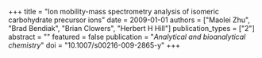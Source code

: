 +++
title = "Ion mobility-mass spectrometry analysis of isomeric carbohydrate precursor ions"
date = 2009-01-01
authors = ["Maolei Zhu", "Brad Bendiak", "Brian Clowers", "Herbert H Hill"]
publication_types = ["2"]
abstract = ""
featured = false
publication = "*Analytical and bioanalytical chemistry*"
doi = "10.1007/s00216-009-2865-y"
+++

